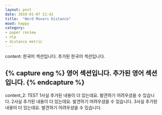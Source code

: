 ```yaml
---
layout: post
date: 2019-01-07 21:42
title:  "Word Movers Distance"
mood: happy
category: 
- paper review
- nlp
- distance metric
---
```

content:
한국어 섹션입니다.
추가된 한국어 섹션입니다.

{% capture eng %}
영어 섹션입니다.
추가된 영어 섹션입니다.
{% endcapture %}
---
content_2:
TEST
1사실 추가된 내용이 더 있는데요. 발견하기 어려우셨을 수 있습니다.
2사실 추가된 내용이 더 있는데요. 발견하기 어려우셨을 수 있습니다.
3사실 추가된 내용이 더 있는데요. 발견하기 어려우셨을 수 있습니다.